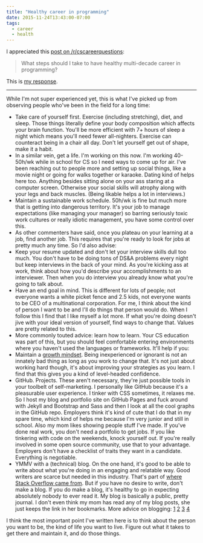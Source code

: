 ```yaml
---
title: "Healthy career in programming"
date: 2015-11-24T13:43:00-07:00
tags:
  - career
  - health
---
```


I appreciated this [post on /r/cscareerquestions](https://www.reddit.com/r/cscareerquestions/comments/3u3nmw/what_steps_should_i_take_to_have_healthy_multi/):

> What steps should I take to have healthy multi-decade career in programming?

This is [my response](https://www.reddit.com/r/cscareerquestions/comments/3u3nmw/what_steps_should_i_take_to_have_healthy_multi/cxbviju/?utm_source=reddit&utm_medium=web2x&context=3).

<!--more-->

---

While I'm not super experienced yet, this is what I've picked up from observing people who've been in the field for a long time:

- Take care of yourself first. Exercise (including stretching), diet, and sleep. Those things literally define your body composition which affects your brain function. You'll be more efficient with 7+ hours of sleep a night which means you'll need fewer all-nighters. Exercise can counteract being in a chair all day. Don't let yourself get out of shape, make it a habit.
- In a similar vein, get a life. I'm working on this now. I'm working 40-50h/wk while in school for CS so I need ways to come up for air. I've been reaching out to people more and setting up social things, like a movie night or going for walks together or karaoke. Dating kind of helps here too. Anything besides sitting alone on your ass staring at a computer screen. Otherwise your social skills will atrophy along with your legs and back muscles. (Being likable helps a lot in interviews.)
- Maintain a sustainable work schedule. 50h/wk is fine but much more that is getting into dangerous territory. It's your job to manage expectations (like managing your manager) so barring seriously toxic work cultures or really idiotic management, you have some control over this.
- As other commenters have said, once you plateau on your learning at a job, find another job. This requires that you're ready to look for jobs at pretty much any time. So I'd also advise:
- Keep your resume updated and don't let your interview skills dull too much. You don't have to be doing tons of DS&A problems every night but keep interviews in the back of your mind. As you're kicking ass at work, think about how you'd describe your accomplishments to an interviewer. Then when you do interview you already know what you're going to talk about.
- Have an end goal in mind. This is different for lots of people; not everyone wants a white picket fence and 2.5 kids, not everyone wants to be CEO of a multinational corporation. For me, I think about the kind of person I want to be and I'll do things that person would do. When I follow this I find that I like myself a lot more. If what you're doing doesn't jive with your ideal version of yourself, find ways to change that. Values are pretty related to this.
- More commonly touted advice: learn how to learn. Your CS education was part of this, but you should feel comfortable entering environments where you haven't used the languages or frameworks. It'll help if you:
- Maintain a [growth mindset](https://en.wikipedia.org/wiki/Mindset#Fixed_mindset_and_growth_mindset). Being inexperienced or ignorant is not an innately bad thing as long as you work to change that. It's not just about working hard though, it's about improving your strategies as you learn. I find that this gives you a kind of level-headed confidence.
- GitHub. Projects. These aren't necessary, they're just possible tools in your toolbelt of self-marketing. I personally like GitHub because it's a pleasurable user experience. I tinker with CSS sometimes, it relaxes me. So I host my blog and portfolio site on GitHub Pages and fuck around with Jekyll and Bootstrap and Sass and then I look at all the cool graphs in the GitHub repo. Employers think it's kind of cute that I do that in my spare time, which kind of helps me because I'm very junior and still in school. Also my mom likes showing people stuff I've made. If you've done real work, you don't need a portfolio to get jobs. If you like tinkering with code on the weekends, knock yourself out. If you're really involved in some open source community, use that to your advantage. Employers don't have a checklist of traits they want in a candidate. Everything is negotiable.
- YMMV with a (technical) blog. On the one hand, it's good to be able to write about what you're doing in an engaging and relatable way. Good writers are scarce but needed in this industry. That's part of [where Stack Overflow came from](http://blog.codinghorror.com/how-to-write-without-writing/). But if you have no desire to write, don't make a blog. If you do make a blog, it's healthy to go in expecting absolutely nobody to ever read it. My blog is basically a public, pretty journal. I don't even think my mom has read any of my blog posts, she just keeps the link in her bookmarks. More advice on blogging: [1](https://sites.google.com/site/steveyegge2/you-should-write-blogs) [2](http://timelessrepo.com/your-blog-is-a-project) [3](http://emptysqua.re/blog/write-an-excellent-programming-blog/)  [4](http://emptysqua.re/blog/resources-for-writing-about-programming/)

I think the most important point I've written here is to think about the person you want to be, the kind of life you want to live. Figure out what it takes to get there and maintain it, and do those things.
